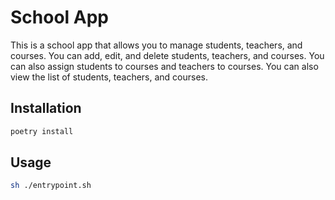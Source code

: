 # School App
This is a school app that allows you to manage students, teachers, and courses. You can add, edit, and delete students, teachers, and courses. You can also assign students to courses and teachers to courses. You can also view the list of students, teachers, and courses.

## Installation
```bash
poetry install
```

## Usage
```bash
sh ./entrypoint.sh
```
